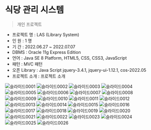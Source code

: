 식당 관리 시스템
=========
> 개인 프로젝트

- 프로젝트 명 : LAS (Library System) <br>
- 인 원 : 1 명 <br>
- 기 간 : 2022.06.27 ~ 2022.07.07 <br>
- DBMS : Oracle 11g Express Edition <br>
- 언어 : Java SE 8 Platform, HTML5, CSS, CSS3, JavaScript <br>
- 패턴 : MVC 패턴 <br>
- 오픈 Library : Java Script jquery-3.4.1, jquery-ui-1.12.1, cos-2022.05 <br>
- 프로젝트 소개 : 프로젝트 소개 <br>


![슬라이드0001](https://user-images.githubusercontent.com/97786348/178389857-3c58c563-a4ea-4d02-915d-f76e3fe6b1f5.png)
![슬라이드0002](https://user-images.githubusercontent.com/97786348/178389877-6c50c41f-b4a6-464c-ae0d-f077f93a459c.png)
![슬라이드0003](https://user-images.githubusercontent.com/97786348/178389885-2ea4dc41-376f-472d-978a-295f07a341cf.png)
![슬라이드0004](https://user-images.githubusercontent.com/97786348/178389892-47a818f3-8b8d-4b3d-8f74-5b4ef7d7701e.png)
![슬라이드0005](https://user-images.githubusercontent.com/97786348/178389901-05e18df5-9416-440f-8e1e-2ce04a2330d6.png)
![슬라이드0006](https://user-images.githubusercontent.com/97786348/178389910-b715994e-ed1d-4b6e-a525-d071668f9fa1.png)
![슬라이드0007](https://user-images.githubusercontent.com/97786348/178389918-2a0e0599-d3dc-4db0-935c-42a8ffb2265d.png)
![슬라이드0008](https://user-images.githubusercontent.com/97786348/178389927-2ddbc529-8df6-4b3c-a579-6122bf1cfb57.png)
![슬라이드0009](https://user-images.githubusercontent.com/97786348/178389935-b68c8c87-99d5-4ca7-b8a1-75f2712b97b2.png)
![슬라이드0010](https://user-images.githubusercontent.com/97786348/178389941-84b79349-c104-4730-b899-3273d944b725.png)
![슬라이드0011](https://user-images.githubusercontent.com/97786348/178389949-f61c86e0-8e4d-43af-bb9f-fc6448b6bade.png)
![슬라이드0012](https://user-images.githubusercontent.com/97786348/178389957-00d56eb7-a55a-4f4e-84f9-69bcefbbe6a3.png)
![슬라이드0013](https://user-images.githubusercontent.com/97786348/178389963-087d909c-cf8f-450c-8d5a-2e418d068c12.png)
![슬라이드0014](https://user-images.githubusercontent.com/97786348/178389971-e97c8de9-841b-4e6e-863f-19d077c0c101.png)
![슬라이드0015](https://user-images.githubusercontent.com/97786348/178389978-0d03f11a-5264-4fe6-8b85-acfd34e56924.png)
![슬라이드0016](https://user-images.githubusercontent.com/97786348/178389986-508870b8-c562-4637-9a9d-426b02aaf65a.png)
![슬라이드0017](https://user-images.githubusercontent.com/97786348/178389993-a12e84ad-2886-4306-ae29-bbd665396408.png)
![슬라이드0018](https://user-images.githubusercontent.com/97786348/178390001-0b681a81-d6d6-431b-98e2-aa6369f5c2cc.png)
![슬라이드0019](https://user-images.githubusercontent.com/97786348/178390009-b8445e06-56ed-4871-bdeb-5bfa35a73b87.png)
![슬라이드0020](https://user-images.githubusercontent.com/97786348/178390017-1b9f8c9f-8ca9-4bd0-8571-abc3bccd709a.png)
![슬라이드0021](https://user-images.githubusercontent.com/97786348/178390027-91f34bb9-1ac8-4869-9ca3-a78b1ffbb049.png)
![슬라이드0022](https://user-images.githubusercontent.com/97786348/178390038-7a7ba4c4-6da5-4c1a-9a5a-d2c10261f1c9.png)
![슬라이드0023](https://user-images.githubusercontent.com/97786348/178390045-97622694-f949-4fef-bfab-daa531a3b117.png)
![슬라이드0024](https://user-images.githubusercontent.com/97786348/178390058-e882daf7-441b-4619-8a22-43006c4ddfe8.png)
![슬라이드0025](https://user-images.githubusercontent.com/97786348/178389843-d33d0eb5-86b3-4097-adcc-c8600e7319f2.png)
![슬라이드0026](https://user-images.githubusercontent.com/97786348/178389854-e4e9e035-9c4f-4ea8-b32c-d9f738090b0c.png)
